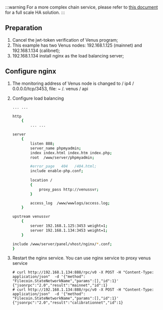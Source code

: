 :::warning
For a more complex chain service, please refer to [this document](/operation/) for a full scale HA solution.
:::

## Preparation

1. Cancel the jwt-token verification of Venus program;
2. This example has two Venus nodes: 192.168.1.125 (mainnet) and 192.168.1.134 (calibnet);
3. 192.168.1.134 install nginx as the load balancing server;

## Configure nginx

1. The monitoring address of Venus node is changed to / ip4 / 0.0.0.0/tcp/3453, file: ~ /. venus / api
   
2. Configure load balancing

    ```sh
   ... ...

    http
        {
            ... ...

    server
        {
            listen 888;
            server_name phpmyadmin;
            index index.html index.htm index.php;
            root  /www/server/phpmyadmin;

            #error_page   404   /404.html;
            include enable-php.conf;
        
            location /
            {
                proxy_pass http://venussvr;
            }

            access_log  /www/wwwlogs/access.log;
        }

    upstream venussvr
        {
            server 192.168.1.125:3453 weight=1;
            server 192.168.1.134:3453 weight=1;
        }

    include /www/server/panel/vhost/nginx/*.conf;
    }
    ```

3. Restart the nginx service. You can use nginx service to proxy venus service
    ```
    # curl http://192.168.1.134:888/rpc/v0 -X POST -H "Content-Type: application/json"  -d '{"method": "Filecoin.StateNetworkName","params":[],"id":1}'
    {"jsonrpc":"2.0","result":"mainnet","id":1}
    # curl http://192.168.1.134:888/rpc/v0 -X POST -H "Content-Type: application/json"  -d '{"method": "Filecoin.StateNetworkName","params":[],"id":1}'
    {"jsonrpc":"2.0","result":"calibrationnet","id":1}
    ```
